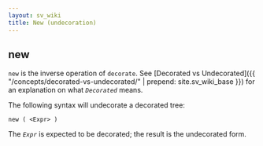 ```yaml
---
layout: sv_wiki
title: New (undecoration)
---
```


## new

`new` is the inverse operation of `decorate`. See [Decorated vs Undecorated]({{ "/concepts/decorated-vs-undecorated/" | prepend: site.sv_wiki_base }}) for an explanation on what _`Decorated`_ means.

The following syntax will undecorate a decorated tree:

```
new ( <Expr> )
```

The _`Expr`_ is expected to be decorated; the result is the undecorated form.
